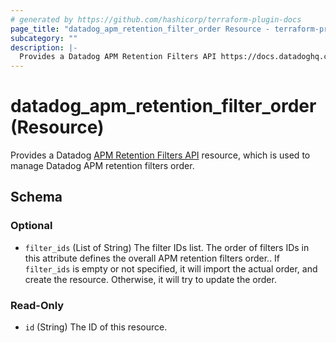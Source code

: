 ```yaml
---
# generated by https://github.com/hashicorp/terraform-plugin-docs
page_title: "datadog_apm_retention_filter_order Resource - terraform-provider-datadog"
subcategory: ""
description: |-
  Provides a Datadog APM Retention Filters API https://docs.datadoghq.com/api/v2/apm-retention-filters/ resource, which is used to manage Datadog APM retention filters order.
---
```


# datadog_apm_retention_filter_order (Resource)

Provides a Datadog [APM Retention Filters API](https://docs.datadoghq.com/api/v2/apm-retention-filters/) resource, which is used to manage Datadog APM retention filters order.



<!-- schema generated by tfplugindocs -->
## Schema

### Optional

- `filter_ids` (List of String) The filter IDs list. The order of filters IDs in this attribute defines the overall APM retention filters order.. If `filter_ids` is empty or not specified, it will import the actual order, and create the resource. Otherwise, it will try to update the order.

### Read-Only

- `id` (String) The ID of this resource.
